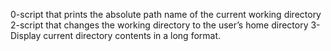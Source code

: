 0-script that prints the absolute path name of the current working directory
2-script that changes the working directory to the user’s home directory
3-Display current directory contents in a long format.
